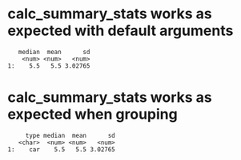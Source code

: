 # calc_summary_stats works as expected with default arguments

       median  mean      sd
        <num> <num>   <num>
    1:    5.5   5.5 3.02765

# calc_summary_stats works as expected when grouping

         type median  mean      sd
       <char>  <num> <num>   <num>
    1:    car    5.5   5.5 3.02765

